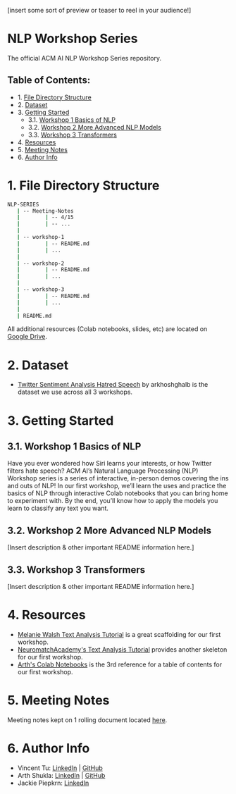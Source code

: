 [insert some sort of preview or teaser to reel in your audience!]

# NLP Workshop Series
The official ACM AI NLP Workshop Series repository.

## Table of Contents:

<div class="alert alert-block alert-info">
<ul>
    <li>1. <a href="#1.-file-directory-structure">File Directory Structure</a></li>
    <li>2. <a href="#2.-dataset">Dataset</a></li>
    <li>3. <a href="#3.-getting-started">Getting Started</a>
    <ul>
        <li>3.1. <a href="#3.1.-workshop-1-basics-of-nlp">Workshop 1 Basics of NLP</a></li>
        <li>3.2. <a href="#3.2.-workshop-2-more-advanced-nlp-models">Workshop 2 More Advanced NLP Models</a></li>
        <li>3.3. <a href="#3.3.-workshop-3-transformers">Workshop 3 Transformers</a></li>
    </ul>
    </li>
    <li>4. <a href="#4.-resources">Resources</a></li>
    <li>5. <a href="#5.-meeting-notes">Meeting Notes</a></li>
    <li>6. <a href="#6.-author-info">Author Info</a></li>
</ul>
</div>

# 1. File Directory Structure

```bash
NLP-SERIES
   | -- Meeting-Notes
   |        | -- 4/15 
   |        | -- ...
   |
   | -- workshop-1
   |        | -- README.md
   |        | ...
   |
   | -- workshop-2
   |        | -- README.md
   |        | ...
   |
   | -- workshop-3
   |        | -- README.md
   |        | ...
   | 
   | README.md
```

All additional resources (Colab notebooks, slides, etc) are located on [Google Drive](https://drive.google.com/drive/folders/10R21-Ct47asWrR2lkSJ8XVU8pARjyAFK?usp=sharing).

# 2. Dataset

- [Twitter Sentiment Analysis Hatred Speech](https://www.kaggle.com/datasets/arkhoshghalb/twitter-sentiment-analysis-hatred-speech) by arkhoshghalb is the dataset we use across all 3 workshops.

# 3. Getting Started

## 3.1. Workshop 1 Basics of NLP

Have you ever wondered how Siri learns your interests, or how Twitter filters hate speech? ACM AI’s Natural Language Processing (NLP) Workshop series is a series of interactive, in-person demos covering the ins and outs of NLP!  In our first workshop, we’ll learn the uses and practice the basics of NLP through interactive Colab notebooks that you can bring home to experiment with. By the end, you’ll know how to apply the models you learn to classify any text you want.

## 3.2. Workshop 2 More Advanced NLP Models 

[Insert description & other important README information here.]

## 3.3. Workshop 3 Transformers

[Insert description & other important README information here.]

# 4. Resources

- [Melanie Walsh Text Analysis Tutorial](https://melaniewalsh.github.io/Intro-Cultural-Analytics/05-Text-Analysis/04-Sentiment-Analysis.html#) is a great scaffolding for our first workshop.
- [NeuromatchAcademy's Text Analysis Tutorial](https://github.com/NeuromatchAcademy/course-content-dl/tree/main/tutorials) provides another skeleton for our first workshop.
- [Arth's Colab Notebooks](https://drive.google.com/drive/folders/1y7R_lD8-OAyMD6oecoShiDl23ke5Nai0) is the 3rd reference for a table of contents for our first workshop.

# 5. Meeting Notes

Meeting notes kept on 1 rolling document located [here](https://docs.google.com/document/d/1UKkSFjyYP_txn-A7Lig2tjfwcZqNEzux6DfYdCZAM4U/edit#).

# 6. Author Info

- Vincent Tu: [LinkedIn](https://www.linkedin.com/in/vincent-tu-422b18208/) | [GitHub](https://github.com/alckasoc)
- Arth Shukla: [LinkedIn](https://www.linkedin.com/in/arth-shukla/) | [GitHub](https://github.com/arth-shukla)
- Jackie Piepkrn: [LinkedIn](https://www.linkedin.com/in/jackie-piepkorn-70295418a/)
